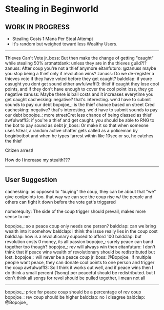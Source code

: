 # Stealing in Beginworld

## WORK IN PROGRESS

- Stealing Costs 1 Mana Per Steal Attempt
- It's random but weighed toward less Wealthy Users.

---

Thieves Can't Vote
jr_boss: But then make the change of getting "caught" while stealing 50%
artmattdank: unless they are in the thieves guild?!?
zanuss: After coup you're not a thief anymore
eitanfuturo: @zanuss maybe you stop being a thief only if revolution wins?
zanuss: Do we de-register a thieves vote if they have voted before they get caught?
baldclap: if youre casught you dont get sound either
awfulwaffl3: thief if caught they lose cool points, and if they don't have
enough to cover the cool point loss, they go negative
zanuss: Maybe there is bail costs and it increases everytime you get caught
cachesking: negative? that's interesting. we'd have to submit sounds to pay our debt
bopojoe_: is the thief chance based on street Cred
cachesking: negative? that's interesting. we'd have to submit sounds to pay our debt
bopojoe_: more streetCret less chance of being classed as thief
awfulwaffl3: if you're a thief and get caught. you should be able to RNG to the
bot to pay sound as debt
jr_boss: Or make it so that when someone uses !steal, a random active chatter
gets called as a policeman by beginbotbot and when he types !arrest within like
10sec or so, he catches the thief

Citizen arrest!

How do I increase my stealth???

---

## User Suggestion

cachesking: as opposed to "buying" the coup, they can be about that "we" give
coolpoints too. that way we can see the coup rise w/ the people and others can
fight it down before the vote get's triggered

nomorequity: The side of the coup trigger should prevail, makes more sense to me

bopojoe_: so a peace coup only needs one person?
baldclap: can we bring wealth into it somehow
baldclap: i think the issue really lies in the coup cost
baldclap: how is a revolutionary suposed to afford 100
baldclap: but revolution costs 0 money, its all passion
bopojoe_: surely peace can band together too though?
bopojoe_: rev will always win then
eitanfuturo: I don't think that if peace wins wealth of revolutionary should be
redistributed but lost.  bopojoe_: will never be a peace coup jr_boss: @Bopojoe_
if multiple people want peace, they can donate cool points to one person and
trigger the coup
awfulwaffl3: So I think it works out well, and if peace wins then I do think a
small percent (1song) per peaceful should be redistributed. but I don't think
all songs for revol should be pulled together, i mean not all

---

bopojoe_: price for peace coup should be a percentage of rev coup
bopojoe_: rev coup should be higher
baldclap: no i disagree
baldclap: @Bopojoe_
